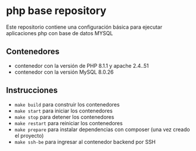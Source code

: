 # php base repository

Este repositorio contiene una configuración básica para ejecutar aplicaciones php con base de datos MYSQL

## Contenedores

- contenedor con la versión de PHP 8.1.1 y apache 2.4..51
- contenedor con la versión MySQL 8.0.26

## Instrucciones

- `make build` para construir los contenedores
- `make start` para iniciar los contenedores
- `make stop` para detener los contenedores
- `make restart` para reiniciar los contenedores
- `make prepare` para instalar dependencias con composer (una vez creado el proyecto)
- `make ssh-be` para ingresar al contenedor backend por SSH
